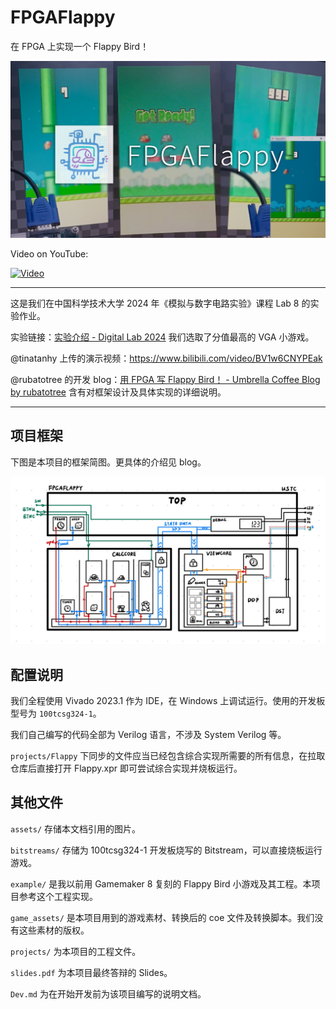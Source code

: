 # FPGAFlappy

在 FPGA 上实现一个 Flappy Bird！

![Cover](assets/fpgaflappy.png)

Video on YouTube: 

[![Video](https://img.youtube.com/vi/InrxOJ-FaT0/0.jpg)](https://www.youtube.com/watch?v=InrxOJ-FaT0)

---

这是我们在中国科学技术大学 2024 年《模拟与数字电路实验》课程 Lab 8 的实验作业。

实验链接：[实验介绍 - Digital Lab 2024](https://soc.ustc.edu.cn/Digital/2024/lab8/intro/)   我们选取了分值最高的 VGA 小游戏。

@tinatanhy 上传的演示视频：https://www.bilibili.com/video/BV1w6CNYPEak

@rubatotree 的开发 blog：[用 FPGA 写 Flappy Bird！ - Umbrella Coffee Blog by rubatotree](http://blog.umb-coffee.icu/2024/fpga-flappy/) 含有对框架设计及具体实现的详细说明。

---

## 项目框架

下图是本项目的框架简图。更具体的介绍见 blog。

![img](assets/framework.png)

## 配置说明

我们全程使用 Vivado 2023.1 作为 IDE，在 Windows 上调试运行。使用的开发板型号为 `100tcsg324-1`。

我们自己编写的代码全部为 Verilog 语言，不涉及 System Verilog 等。

`projects/Flappy` 下同步的文件应当已经包含综合实现所需要的所有信息，在拉取仓库后直接打开 Flappy.xpr 即可尝试综合实现并烧板运行。

## 其他文件

`assets/` 存储本文档引用的图片。

`bitstreams/` 存储为 100tcsg324-1 开发板烧写的 Bitstream，可以直接烧板运行游戏。

`example/` 是我以前用 Gamemaker 8 复刻的 Flappy Bird 小游戏及其工程。本项目参考这个工程实现。

`game_assets/` 是本项目用到的游戏素材、转换后的 coe 文件及转换脚本。我们没有这些素材的版权。

`projects/` 为本项目的工程文件。

`slides.pdf` 为本项目最终答辩的 Slides。

`Dev.md` 为在开始开发前为该项目编写的说明文档。 

